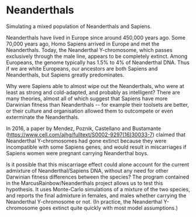 # Neanderthals
Simulating a mixed population of Neanderthals and Sapiens.

Neanderthals have lived in Europe since around 450,000 years ago. Some 70,000 years ago, Homo Sapiens arrived in Europe and met the Neanderthals. Today, the Neanderthal Y-chromosome, which passes exclusively through the male line, appears to be completely extinct. Among Europeans, the genome typically has 1.5% to 4% of Neanderthal DNA. Thus if we are white Europeans, our ancestors are both Sapiens and Neanderthals, but Sapiens greatly predominates.

Why were Sapiens able to almost wipe out the Neanderthals, who were at least as strong and cold-adapted, and probably as intelligent? There are many theories, almost all of which suggest that Sapiens have more Darwinian fitness than Neanderthals -- for example their toolsets are better, or their culture and organisation allowed them to outcompete or even exterminate the Neanderthals.

In 2016, a paper by Mendez, Poznik, Castellano and Bustamante (https://www.cell.com/ajhg/fulltext/S0002-9297(16)30033-7) claimed that Neanderthal Y-chromosomes had gone extinct because they were incompatible with some Sapiens genes, and would result in miscarriages if Sapiens women were pregnant carrying Neanderthal boys.

Is it possible that this miscarriage effect could alone account for the current admixture of Neanderthal/Sapiens DNA, without any need for other Darwinian fitness differences between the species? The program contained in the MarcusRainbow/Neanderthals project allows us to test this hypothesis. It uses Monte-Carlo simulations of a mixture of the two species, and reports the final admixture in females, and males whether carrying the Neanderthal Y-chromosome or not. (In practice, the Neanderthal Y-chromosome goes extinct quite quickly with most model assumptions.)
